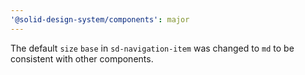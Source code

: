 ```yaml
---
'@solid-design-system/components': major
---
```


The default `size` `base` in `sd-navigation-item` was changed to `md` to be consistent with other components.
